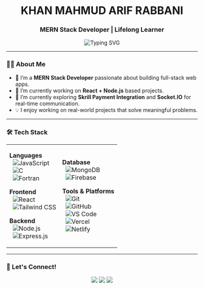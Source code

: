 <h1 align="center">KHAN MAHMUD ARIF RABBANI</h1>
<h3 align="center">MERN Stack Developer | Lifelong Learner</h3>

<p align="center">
  <img src="https://readme-typing-svg.demolab.com?font=Fira+Code&duration=2000&pause=1000&color=38BDF8&width=500&lines=Hi!+I'm+Arif+Rabbani;MERN+Stack+Web+Developer;Building+Full-Stack+Web+Apps;React+%7C+Node.js+%7C+MongoDB+%7C+Express;Clean+Code+%7C+Reusable+Components;REST+API+%7C+Authentication+%7C+CRUD+Apps;Always+Improving+Through+Code;Open+Source+Contributor;Ready+for+Remote+Opportunities" alt="Typing SVG" />
</p>

---

### 👨‍💻 About Me

- 💼 I’m a **MERN Stack Developer** passionate about building full-stack web apps.
- 🔭 I’m currently working on **React + Node.js** based projects.
- 🌱 I’m currently exploring **Skrill Payment Integration** and **Socket.IO** for real-time communication.
- 💡 I enjoy working on real-world projects that solve meaningful problems.

---

### 🛠️ Tech Stack

<table>
  <tr>
    <td>

**Languages**  
&nbsp;&nbsp;![JavaScript](https://img.shields.io/badge/-JavaScript-black?style=flat-square&logo=javascript)  
&nbsp;&nbsp;![C](https://img.shields.io/badge/-C-A8B9CC?style=flat-square&logo=c)  
&nbsp;&nbsp;![Fortran](https://img.shields.io/badge/-Fortran-734F96?style=flat-square&logo=fortran)  

**Frontend**  
&nbsp;&nbsp;![React](https://img.shields.io/badge/-React-20232A?style=flat-square&logo=react)  
&nbsp;&nbsp;![Tailwind CSS](https://img.shields.io/badge/-Tailwind%20CSS-38bdf8?style=flat-square&logo=tailwind-css)  

**Backend**  
&nbsp;&nbsp;![Node.js](https://img.shields.io/badge/-Node.js-3c873a?style=flat-square&logo=node.js)  
&nbsp;&nbsp;![Express.js](https://img.shields.io/badge/-Express.js-black?style=flat-square&logo=express)  

</td>
<td>

**Database**  
&nbsp;&nbsp;![MongoDB](https://img.shields.io/badge/-MongoDB-4EA94B?style=flat-square&logo=mongodb)  
&nbsp;&nbsp;![Firebase](https://img.shields.io/badge/-Firebase-FFCA28?style=flat-square&logo=firebase)  

**Tools & Platforms**  
&nbsp;&nbsp;![Git](https://img.shields.io/badge/-Git-F05032?style=flat-square&logo=git)  
&nbsp;&nbsp;![GitHub](https://img.shields.io/badge/-GitHub-181717?style=flat-square&logo=github)  
&nbsp;&nbsp;![VS Code](https://img.shields.io/badge/-VS%20Code-007ACC?style=flat-square&logo=visual-studio-code)  
&nbsp;&nbsp;![Vercel](https://img.shields.io/badge/-Vercel-black?style=flat-square&logo=vercel)  
&nbsp;&nbsp;![Netlify](https://img.shields.io/badge/-Netlify-00C7B7?style=flat-square&logo=netlify)  

</td>
  </tr>
</table>

---

### 🔗 Let's Connect!

<p align="center">
  <a href="https://www.linkedin.com/in/arifrabbani" target="_blank"><img src="https://img.shields.io/badge/LinkedIn-0077B5?style=flat-square&logo=linkedin" /></a>
  <a href="mailto:arif.rabbani.dev@gmail.com"><img src="https://img.shields.io/badge/Gmail-D14836?style=flat-square&logo=gmail" /></a>
  <a href="https://arifrabbani.vercel.app" target="_blank"><img src="https://img.shields.io/badge/Portfolio-12100E?style=flat-square&logo=vercel" /></a>
</p>

